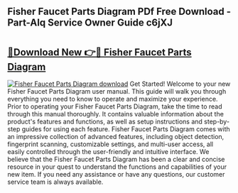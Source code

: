 ## Fisher Faucet Parts Diagram PDf Free Download - Part-AIq Service Owner Guide c6jXJ

# <h2><a href="http://dfr6trx.blite.top/?on=Fisher+Faucet+Parts+Diagram">🔗Download New 👉🔴 Fisher Faucet Parts Diagram</a></h2>

[![Fisher Faucet Parts Diagram download](https://i.imgur.com/lujVjoI.png)](http://dfr6trx.blite.top/?on=Fisher+Faucet+Parts+Diagram)
Get Started! Welcome to your new Fisher Faucet Parts Diagram user manual. This guide will walk you through everything you need to know to operate and maximize your experience. Prior to operating your Fisher Faucet Parts Diagram, take the time to read through this manual thoroughly. It contains valuable information about the product's features and functions, as well as setup instructions and step-by-step guides for using each feature. Fisher Faucet Parts Diagram comes with an impressive collection of advanced features, including object detection, fingerprint scanning, customizable settings, and multi-user access, all easily controlled through the user-friendly and intuitive interface. We believe that the Fisher Faucet Parts Diagram has been a clear and concise resource in your quest to understand the functions and capabilities of your new item. If you need any assistance or have any questions, our customer service team is always available.
